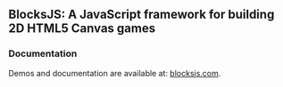 BlocksJS: A JavaScript framework for building 2D HTML5 Canvas games
-------------------

### Documentation

Demos and documentation are available at: [blocksjs.com](http://blocksjs.com).
